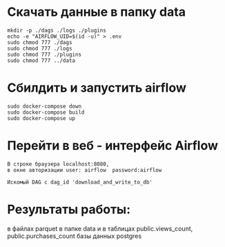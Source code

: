 # Скачать данные в папку data
```
mkdir -p ./dags ./logs ./plugins
echo -e "AIRFLOW_UID=$(id -u)" > .env
sudo chmod 777 ./dags
sudo chmod 777 ./logs
sudo chmod 777 ./plugins
sudo chmod 777 ../data
```

# Сбилдить и запустить airflow
```
sudo docker-compose down
sudo docker-compose build
sudo docker-compose up
```

# Перейти в веб - интерфейс Airflow
```
В строке браузера localhost:8080,
в окне авторизации user: airflow  password:airflow

Искомый DAG с dag_id 'download_and_write_to_db'
```

# Результаты работы:
в файлах parquet в папке data и в таблицах public.views_count, public.purchases_count базы данных postgres

